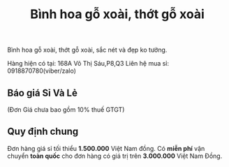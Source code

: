 ﻿---
id: 2
title: Bình hoa gỗ xoài, thớt gỗ xoài
layout: EventPage
category: events
path: '/events/binh-hoa-go-xoai/'
key: binh-hoa-go-xoai

meta: Bình hoa gỗ xoài, thớt gỗ xoài
keywords: Bình hoa gỗ xoài, thớt gỗ xoài

psyshine: http://dendua.com/asinice
---

Bình hoa gỗ xoài, thớt gỗ xoài, sắc nét và đẹp ko tưởng.

Hàng hiện có tại: 168A Võ Thị Sáu,P8,Q3
Liên hệ mua sỉ: 0918870780(viber/zalo)

## Báo giá Sỉ Và Lẻ 

(Đơn Giá chưa bao gồm 10% thuế GTGT)

## Quy định chung

Đơn hàng giá sỉ tối thiểu **1.500.000** Việt Nam đồng.
Có **miễn phí** vận chuyển **toàn quốc** cho đơn hàng có giá trị trên **3.000.000** Việt Nam Đồng.
